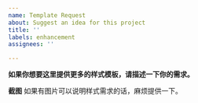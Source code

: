 ```yaml
---
name: Template Request
about: Suggest an idea for this project
title: ''
labels: enhancement
assignees: ''

---
```


**如果你想要这里提供更多的样式模板，请描述一下你的需求。**

**截图**
如果有图片可以说明样式需求的话，麻烦提供一下。